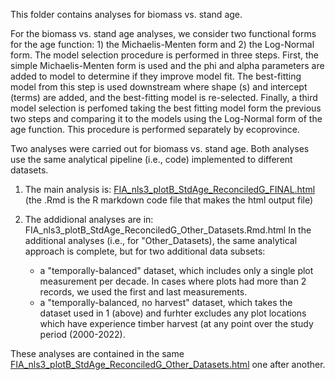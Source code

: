 This folder contains analyses for biomass vs. stand age.

For the biomass vs. stand age analyses, we consider two functional forms for the age function: 1) the Michaelis-Menten form and 2) the Log-Normal form.  The model selection procedure is performed in three steps.  First, the simple Michaelis-Menten form is used and the phi and alpha parameters are added to model to determine if they improve model fit.  The best-fitting model from this step is used downstream where shape (s) and intercept (terms) are added, and the best-fitting model is re-selected.  Finally, a third model selection is perfomed taking the best fitting model form the previous two steps and comparing it to the models using the Log-Normal form of the age function.  This procedure is performed separately by ecoprovince.  

Two analyses were carried out for biomass vs. stand age.  Both analyses use the same analytical pipeline (i.e., code) implemented to different datasets. 

1. The main analysis is: [FIA_nls3_plotB_StdAge_ReconciledG_FINAL.html](https://htmlpreview.github.io/?https://github.com/hoganhaben/FIA-forest-dynamics/blob/main/Biomass-StandAge/FIA_nls3_plotB_StdAge_ReconciledG_FINAL.html) (the .Rmd is the R markdown code file that makes the html output file)

2. The addidional analyses are in: FIA_nls3_plotB_StdAge_ReconciledG_Other_Datasets.Rmd.html
In the additional analyses (i.e., for "Other_Datasets), the same analytical approach is complete, but for two additional data subsets: 
   - a "temporally-balanced" dataset, which includes only a single plot measurement per decade.  In cases where plots had more than 2 records, we used the first and last measurements. 
   - a "temporally-balanced, no harvest" dataset, which takes the dataset used in 1 (above) and furhter excludes any plot locations which have experience timber harvest (at any point over the study period (2000-2022).

These analyses are contained in the same [FIA_nls3_plotB_StdAge_ReconciledG_Other_Datasets.html](https://htmlpreview.github.io/?https://github.com/hoganhaben/FIA-forest-dynamics/blob/main/Biomass-StandAge/FIA_nls3_plotB_StdAge_ReconciledG_Other_Datasets.html) one after another.
